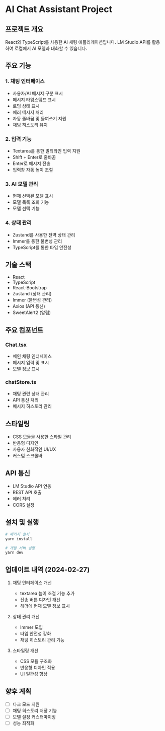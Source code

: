 # AI Chat Assistant Project

## 프로젝트 개요
React와 TypeScript를 사용한 AI 채팅 애플리케이션입니다. LM Studio API를 활용하여 로컬에서 AI 모델과 대화할 수 있습니다.

## 주요 기능
### 1. 채팅 인터페이스
- 사용자/AI 메시지 구분 표시
- 메시지 타임스탴프 표시
- 로딩 상태 표시
- 에러 메시지 처리
- 자동 줄바꿈 및 들여쓰기 지원
- 채팅 히스토리 유지

### 2. 입력 기능
- Textarea를 통한 멀티라인 입력 지원
- Shift + Enter로 줄바꿈
- Enter로 메시지 전송
- 입력창 자동 높이 조절

### 3. AI 모델 관리
- 현재 선택된 모델 표시
- 모델 목록 조회 기능
- 모델 선택 기능

### 4. 상태 관리
- Zustand를 사용한 전역 상태 관리
- Immer를 통한 불변성 관리
- TypeScript를 통한 타입 안전성

## 기술 스택
- React
- TypeScript
- React-Bootstrap
- Zustand (상태 관리)
- Immer (불변성 관리)
- Axios (API 통신)
- SweetAlert2 (알림)

## 주요 컴포넌트
### Chat.tsx
- 메인 채팅 인터페이스
- 메시지 입력 및 표시
- 모델 정보 표시

### chatStore.ts
- 채팅 관련 상태 관리
- API 통신 처리
- 메시지 히스토리 관리

## 스타일링
- CSS 모듈을 사용한 스타일 관리
- 반응형 디자인
- 사용자 친화적인 UI/UX
- 커스텀 스크롤바

## API 통신
- LM Studio API 연동
- REST API 호출
- 에러 처리
- CORS 설정

## 설치 및 실행
```bash
# 패키지 설치
yarn install

# 개발 서버 실행
yarn dev
```

## 업데이트 내역 (2024-02-27)
1. 채팅 인터페이스 개선
   - textarea 높이 조절 기능 추가
   - 전송 버튼 디자인 개선
   - 헤더에 현재 모델 정보 표시

2. 상태 관리 개선
   - Immer 도입
   - 타입 안전성 강화
   - 채팅 히스토리 관리 기능

3. 스타일링 개선
   - CSS 모듈 구조화
   - 반응형 디자인 적용
   - UI 일관성 향상

## 향후 계획
- [ ] 다크 모드 지원
- [ ] 채팅 히스토리 저장 기능
- [ ] 모델 설정 커스터마이징
- [ ] 성능 최적화
